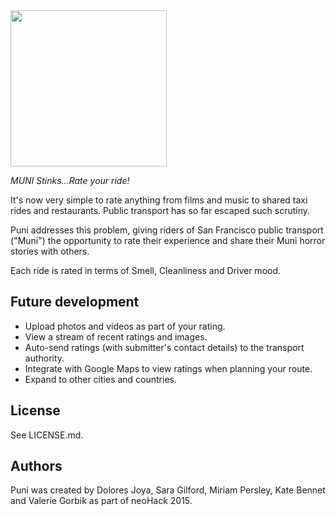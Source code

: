<img src="https://github.com/doloresjoya/puni/blob/master/app/assets/images/puni_logo.png" align="center" width="250px" />

_MUNI Stinks...Rate your ride!_

It's now very simple to rate anything from films and music to shared taxi rides and restaurants. Public transport has so far escaped such scrutiny. 

Puni addresses this problem, giving riders of San Francisco public transport ("Muni") the opportunity to rate their experience and share their Muni horror stories with others.

Each ride is rated in terms of Smell, Cleanliness and Driver mood.

Future development
-------
- Upload photos and videos as part of your rating.
- View a stream of recent ratings and images.
- Auto-send ratings (with submitter's contact details) to the transport authority.
- Integrate with Google Maps to view ratings when planning your route.
- Expand to other cities and countries.

License
-------
See LICENSE.md.

Authors
-------
Puni was created by Dolores Joya, Sara Gilford, Miriam Persley, Kate Bennet and Valerie Gorbik as part of neoHack 2015.
